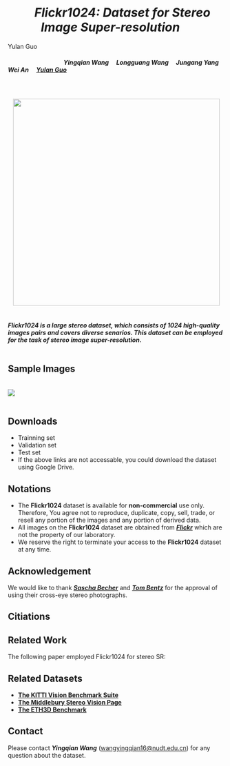
# *<center>&emsp;Flickr1024: Dataset for Stereo Image Super-resolution&emsp;</center>* 
<a hef="http://yulanguo.me/" target="blank">Yulan Guo</a>
#### *&emsp;&emsp;&emsp;&emsp;&emsp;&emsp;&emsp;&emsp;&emsp; Yingqian Wang&emsp; Longguang Wang&emsp; Jungang Yang&emsp; Wei An&emsp; [Yulan Guo](http://yulanguo.me/)&emsp;&emsp;&emsp;&emsp;&emsp;&emsp;&emsp;&emsp;&emsp;* <br><br>
### <center>&emsp;&emsp;&emsp;&emsp;&emsp;&emsp;&emsp;&emsp;&emsp;&emsp;<img src="https://raw.github.com/YingqianWang/Flickr1024/master/pics/Flickr1024.png" width="480">&emsp;&emsp;&emsp;&emsp;&emsp;&emsp;&emsp;&emsp;&emsp;&emsp;</center>

***Flickr1024 is a large stereo dataset, which consists of 1024 high-quality images pairs and covers diverse senarios. 
This dataset can be employed for the task of stereo image super-resolution.*** <br><br>

## Sample Images

<br><img src="https://raw.github.com/YingqianWang/Flickr1024/master/pics/Sample Images.png"><br><br>

## Downloads
* Trainning set
* Validation set
* Test set
* If the above links are not accessable, you could download the dataset using Google Drive.

## Notations
* The **Flickr1024** dataset is available for **non-commercial** use only. 
  Therefore, You agree not to reproduce, duplicate, copy, sell, trade, or resell any portion of the images and any portion of derived data.
* All images on the **Flickr1024** dataset are obtained from [***Flickr***](https://flickr.com) which are not the property of our laboratory. 
* We reserve the right to terminate your access to the **Flickr1024** dataset at any time.

## Acknowledgement
We would like to thank [***Sascha Becher***](https://www.flickr.com/photos/stereotron/) and
[***Tom Bentz***](https://www.flickr.com/photos/tombentz) for the approval of using their cross-eye stereo photographs.

## Citiations



## Related Work
The following paper employed Flickr1024 for stereo SR:

## Related Datasets
* [**The KITTI Vision Benchmark Suite**](http://www.cvlibs.net/datasets/kitti/index.php)
* [**The Middlebury Stereo Vision Page**](http://vision.middlebury.edu/stereo/)
* [**The ETH3D Benchmark**](https://www.eth3d.net/) 

## Contact
Please contact ***Yingqian Wang*** (wangyingqian16@nudt.edu.cn) for any question about the dataset.

